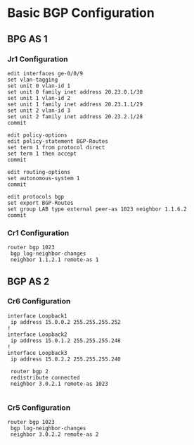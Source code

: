# Basic BGP Configuration

## BPG AS 1
### Jr1 Configuration

```commandline
edit interfaces ge-0/0/9
set vlan-tagging
set unit 0 vlan-id 1
set unit 0 family inet address 20.23.0.1/30
set unit 1 vlan-id 2
set unit 1 family inet address 20.23.1.1/29
set unit 2 vlan-id 3
set unit 2 family inet address 20.23.2.1/28
commit

edit policy-options
edit policy-statement BGP-Routes
set term 1 from protocol direct
set term 1 then accept
commit

edit routing-options
set autonomous-system 1
commit

edit protocols bgp
set export BGP-Routes
set group LAB type external peer-as 1023 neighbor 1.1.6.2
commit
```

### Cr1 Configuration

```commandline
router bgp 1023
 bgp log-neighbor-changes
 neighbor 1.1.2.1 remote-as 1

```




## BGP AS 2
### Cr6 Configuration
```commandline
interface Loopback1
 ip address 15.0.0.2 255.255.255.252
!
interface Loopback2
 ip address 15.0.1.2 255.255.255.248
!         
interface Loopback3
 ip address 15.0.2.2 255.255.255.240
 
 router bgp 2
 redistribute connected
 neighbor 3.0.2.1 remote-as 1023
 
```

### Cr5 Configuration

```commandline
router bgp 1023
 bgp log-neighbor-changes
 neighbor 3.0.2.2 remote-as 2
 
```
